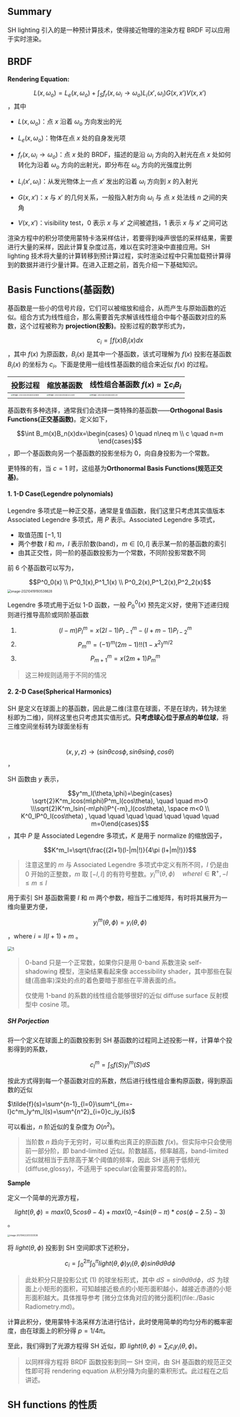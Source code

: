 ## Summary

SH lighting 引入的是一种预计算技术，使得接近物理的渲染方程 BRDF 可以应用于实时渲染。

## BRDF 

**Rendering Equation:**

$$L(x,\omega_o)=L_e(x,\omega_o)+\int_Sf_r(x,\omega_i\rightarrow\omega_o)L_i(x',\omega_i)G(x,x')V(x,x')$$，其中

- $L(x,\omega_o)$：点 $x$ 沿着 $\omega_o$ 方向发出的光

- $L_e(x,\omega_o)$：物体在点 $x$ 处的自身发光项

- $f_r(x,\omega_i\rightarrow\omega_o)$：点 $x$ 处的 BRDF，描述的是沿 $\omega_i$ 方向的入射光在点 $x$ 处如何转化为沿着 $\omega_o$ 方向的出射光，即分布在 $\omega_o$ 方向的光强度比例
- $L_i(x',\omega_i)$：从发光物体上一点 $x'$ 发出的沿着 $\omega_i$ 方向到 $x$ 的入射光
- $G(x,x')$：$x$ 与 $x'$ 的几何关系，一般指入射方向 $\omega_i$ 与 点 $x$ 处法线 $n$ 之间的夹角
- $V(x,x')$：visibility test，0 表示 $x$ 与 $x'$ 之间被遮挡，1 表示 $x$ 与 $x'$ 之间可达

渲染方程中的积分项使用蒙特卡洛采样估计，若要得到噪声很低的采样结果，需要进行大量的采样，因此计算复杂度过高，难以在实时渲染中直接应用。SH lighting 技术将大量的计算转移到预计算过程，实时渲染过程中只需加载预计算得到的数据并进行少量计算。在进入正题之前，首先介绍一下基础知识。

## Basis Functions(基函数)

基函数是一些小的信号片段，它们可以被缩放和组合，从而产生与原始函数的近似。组合方式为线性组合，那么需要首先求解该线性组合中每个基函数对应的系数，这个过程被称为 **projection(投影)**。投影过程的数学形式为，

$$c_i=\int f(x)B_i(x)dx$$，其中 $f(x)$ 为原函数，$B_i(x)$ 是其中一个基函数，该式可理解为 $f(x)$ 投影在基函数 $B_i(x)$ 的坐标为 $c_i$。下面是使用一组线性基函数的组合来近似 $f(x)$ 的过程。

| 投影过程                                                     | 缩放基函数                                                   | 线性组合基函数 $f(x)\approx\sum c_iB_i$                      |
| ------------------------------------------------------------ | ------------------------------------------------------------ | ------------------------------------------------------------ |
| <img src=".\Spherical Harmonic Lighting.assets\image-20210419164032869.png" alt="image-20210419164032869" style="zoom:25%;" /> | <img src=".\Spherical Harmonic Lighting.assets\image-20210419164111329.png" alt="image-20210419164111329" style="zoom:25%;" /> | <img src=".\Spherical Harmonic Lighting.assets\image-20210419164226119.png" alt="image-20210419164226119" style="zoom:25%;" /> |

基函数有多种选择，通常我们会选择一类特殊的基函数——**Orthogonal Basis Functions(正交基函数)**。定义如下，

$$\int B_m(x)B_n(x)dx=\begin{cases} 0 \quad n\neq m \\ c \quad n=m \end{cases}$$，即一个基函数向另一个基函数的投影坐标为 0，向自身投影为一个常数。

更特殊的有，当 $c=1$ 时，这组基为**Orthonormal Basis Functions(规范正交基)**。

#### 1. 1-D Case(Legendre polynomials)

Legendre 多项式是一种正交基，通常是复值函数，我们这里只考虑其实值版本 Associated Legendre 多项式，用 $P$ 表示。Associated Legendre 多项式，

- 取值范围 $[-1,1]$ 
- 两个参数 $l$ 和 $m$，$l$ 表示阶数(band)，$m\in[0,l]$ 表示某一阶的基函数的索引
- 由其正交性，同一阶的基函数投影为一个常数，不同阶投影常数不同

前 6 个基函数可以写为，

$$P^0_0(x) \\ P^0_1(x),P^1_1(x) \\ P^0_2(x),P^1_2(x),P^2_2(x)$$<img src="Spherical Harmonic Lighting.assets\image-20210419193538628.png" alt="image-20210419193538628" style="zoom: 50%;" />

Legendre 多项式用于近似 1-D 函数，一般 $P^0_0(x)$ 预先定义好，使用下述递归规则进行推导高阶或同阶基函数

1. $$(l-m)P^m_l=x(2l-1)P^m_{l-1}-(l+m-1)P^m_{l-2}$$
2. $$P^m_m=(-1)^m(2m-1)!!(1-x^2)^{m/2}$$
3. $$P^m_{m+1}=x(2m+1)P^m_m$$

> 这三种规则适用于不同的情况

#### 2. 2-D Case(Spherical Harmonics)

SH 是定义在球面上的基函数，因此是二维(注意在球面，不是在球内，转为球坐标即为二维)，同样这里也只考虑其实值形式。**只考虑球心位于原点的单位球**，将三维空间坐标转为球面坐标有

​				$$(x,y,z)\rightarrow (sin\theta cos\phi,sin\theta sin\phi,cos\theta)$$，

SH 函数由 $y$ 表示，

$$y^m_l(\theta,\phi)=\begin{cases} \sqrt{2}K^m_lcos(m\phi)P^m_l(cos\theta), \quad \quad m>0 \\\sqrt{2}K^m_lsin(-m\phi)P^{-m}_l(cos\theta), \space m<0 \\ K^0_lP^0_l(cos\theta) , \quad \quad \quad \quad \quad \quad \quad  m=0\end{cases}$$，其中 $P$ 是 Associated Legendre 多项式，$K$ 是用于 normalize 的缩放因子，

$$K^m_l=\sqrt{\frac{(2l+1)(l-|m|!)}{4\pi (l+|m|!)}}$$

> 注意这里的 $m$ 与 Associated Legendre 多项式中定义有所不同，$l$ 仍是由 $0$ 开始的正整数，$m$ 取 $[-l,l]$ 的有符号整数。$y^m_l(\theta,\phi) \quad where l\in \mathbf{R}^+,-l\leq m \leq l$

用于索引 SH 基函数需要 $l$ 和 $m$ 两个参数，相当于二维矩阵，有时将其展开为一维向量更方便，

$$y^m_l(\theta,\phi)=y_i(\theta, \phi)$$，where  $i=l(l+1)+m$ 。

<img src=".\Spherical Harmonic Lighting.assets\1.PNG" alt="1" style="zoom: 67%;" />

> 0-band 只是一个正常数，如果你只是用 0-band 系数渲染 self-shadowing 模型，渲染结果看起来像 accessibility shader，其中那些在裂缝(高曲率)深处的点的着色要暗于那些在平滑表面的点。
>
> 仅使用 1-band 的系数的线性组合能够很好的近似 diffuse surface 反射模型中 cosine 项。

##### SH Porjection

将一个定义在球面上的函数投影到 SH 基函数的过程同上述投影一样，计算单个投影得到的系数，

$$c^m_l=\int_S f(S)y^m_l(S)dS \tag{1}$$

按此方式得到每一个基函数对应的系数，然后进行线性组合重构原函数，得到原函数的近似

$\tilde{f}(s)=\sum^{n-1}_{l=0}\sum^l_{m=-l}c^m_ly^m_l(s)=\sum^{n^2}_{i=0}c_iy_i(s)$

可以看出，$n$ 阶近似的复杂度为 $O(n^2)$。

> 当阶数 $n$ 趋向于无穷时，可以重构出真正的原函数 $f(x)$。但实际中只会使用前一部分阶，即 band-limited 近似。阶数越高，频率越高，band-limited 近似就相当于去除高于某个阈值的频率，因此 SH 适用于低频光(diffuse,glossy)，不适用于 specular(会需要非常高的阶)。

**Sample**

定义一个简单的光源方程，

$$light(\theta,\phi)=max(0,5cos\theta-4)+max(0,-4sin(\theta-\pi)*cos(\phi-2.5)-3)$$。

<img src="./Spherical Harmonic Lighting.assets\image-20210422203333538.png" alt="image-20210422203333538" style="zoom: 33%;" />

将 $light(\theta,\phi)$ 投影到 SH 空间即求下述积分，

$$c_i=\int^{2\pi}_0\int^\pi_0light(\theta,\phi)y_i(\theta,\phi)sin\theta d\theta d\phi$$

> 此处积分只是投影公式 (1) 的球坐标形式，其中 $dS=sin\theta d\theta d\phi$，$dS$ 为球面上小矩形的面积，可知越接近极点的小矩形面积越小，越接近赤道的小矩形面积越大。具体推导参考 [微分立体角对应的微分面积](file:./Basic Radiometry.md)。

计算此积分，使用蒙特卡洛采样方法进行估计，此时使用简单的均匀分布的概率密度，由在球面上的积分得 $p=1/4\pi$。

至此，我们得到了光源方程得 SH 近似，即 $light(\theta,\phi)=\sum_ic_iy_i(\theta,\phi)$。

> 以同样得方程将 BRDF 函数投影到同一 SH 空间，由 SH 基函数的规范正交性即可将 rendering equation 从积分降为向量的乘积形式。此过程在之后讲述。

## SH functions 的性质





